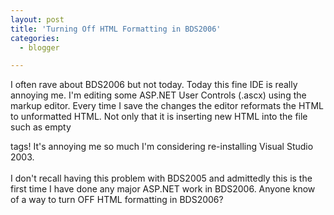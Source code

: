 ```yaml
---
layout: post
title: 'Turning Off HTML Formatting in BDS2006'
categories:
  - blogger

---
```


I often rave about BDS2006 but not today.  Today this fine IDE is really annoying me.  I'm editing some ASP.NET User Controls (.ascx) using the markup editor.  Every time I save the changes the editor reformats the HTML to unformatted HTML.  Not only that it is inserting new HTML into the file such as empty <p></p> tags!  It's annoying me so much I'm considering re-installing Visual Studio 2003.<br /><br />I don't recall having this problem with BDS2005 and admittedly this is the first time I have done any major ASP.NET work in BDS2006.  Anyone know of a way to turn OFF HTML formatting in BDS2006?
